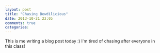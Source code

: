 ```yaml
---
layout: post
title: "Chasing Bewdilicious"
date: 2013-10-21 22:05
comments: true
categories: 
---
```


This is me writing a blog post today :)  I'm tired of chasing after everyone in this class!  